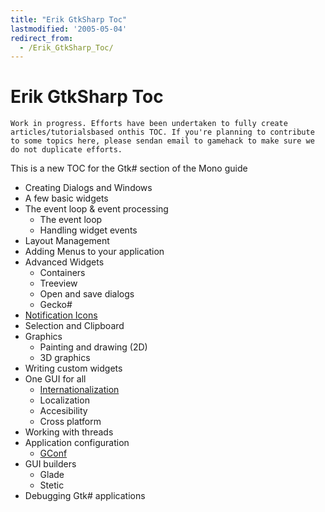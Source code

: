 ```yaml
---
title: "Erik GtkSharp Toc"
lastmodified: '2005-05-04'
redirect_from:
  - /Erik_GtkSharp_Toc/
---
```


Erik GtkSharp Toc
=================

    Work in progress. Efforts have been undertaken to fully create articles/tutorialsbased onthis TOC. If you're planning to contribute to some topics here, please sendan email to gamehack to make sure we do not duplicate efforts.

This is a new TOC for the Gtk# section of the Mono guide

-   Creating Dialogs and Windows
-   A few basic widgets
-   The event loop & event processing
    -   The event loop
    -   Handling widget events
-   Layout Management
-   Adding Menus to your application
-   Advanced Widgets
    -   Containers
    -   Treeview
    -   Open and save dialogs
    -   Gecko#
-   [Notification Icons](/GtkSharpNotificationIcon "GtkSharpNotificationIcon")
-   Selection and Clipboard
-   Graphics
    -   Painting and drawing (2D)
    -   3D graphics
-   Writing custom widgets
-   One GUI for all
    -   [Internationalization](/Internationalization)
    -   Localization
    -   Accesibility
    -   Cross platform
-   Working with threads
-   Application configuration
    -   [GConf](/GConfTutorial "GConfTutorial")
-   GUI builders
    -   Glade
    -   Stetic
-   Debugging Gtk# applications


